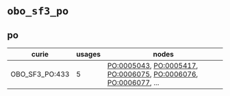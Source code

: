 # `obo_sf3_po`

## po

| curie          |   usages | nodes                                                                                                                                                                                                                                                                                            |
|----------------|----------|--------------------------------------------------------------------------------------------------------------------------------------------------------------------------------------------------------------------------------------------------------------------------------------------------|
| OBO_SF3_PO:433 |        5 | [PO:0005043](http://purl.obolibrary.org/obo/PO_0005043), [PO:0005417](http://purl.obolibrary.org/obo/PO_0005417), [PO:0006075](http://purl.obolibrary.org/obo/PO_0006075), [PO:0006076](http://purl.obolibrary.org/obo/PO_0006076), [PO:0006077](http://purl.obolibrary.org/obo/PO_0006077), ... |

